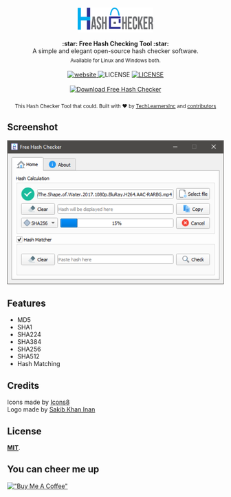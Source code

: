 <p align="center"><img src="logo/hash_checker_header.png" alt="Hash Checker" width="35%"></p>

<div align="center">
  <strong>:star: Free Hash Checking Tool :star:</strong><br>
  A simple and elegant open-source hash checker software.<br>
  <sub>Available for Linux and Windows both.</sub>
</div>

<br />

<div align="center">
  <!-- Version -->
  <a href="https://rizwan-hasan.github.io/Free-Hash-Checker/">
    <img src="https://img.shields.io/badge/version-3.0-orange" alt="website">
  </a>
  <!-- Build -->
  <img src="https://img.shields.io/badge/build-passing-brightgreen" alt="LICENSE">
  <!-- License -->
  <a href="LICENSE">
    <img src="https://img.shields.io/badge/license-MIT-green" alt="LICENSE">
  </a>
</div>

<br />

<div align="center">
    <a href="https://sourceforge.net/projects/free-hash-checker/files/latest/download"><img alt="Download Free Hash Checker" src="https://a.fsdn.com/con/app/sf-download-button" width=276 height=48 srcset="https://a.fsdn.com/con/app/sf-download-button?button_size=2x 2x">
    </a>  
</div>

<br />

<div align="center">
  <sub>This Hash Checker Tool that could. Built with ❤︎ by
    <a href="https://github.com/TechLearnersInc">TechLearnersInc</a> and
    <a href="https://github.com/TechLearnersInc/Free-Hash-Checker/graphs/contributors">
      contributors
    </a>
  </sub>
</div>

## Screenshot

<p align="center">
  <img src="screenshots/calculating.png" alt="Calculating Window"/>
</p>

## Features

- MD5
- SHA1
- SHA224
- SHA384
- SHA256
- SHA512
- Hash Matching

## Credits

<div>Icons made by <a href="https://icons8.com/">Icons8</a></div>
<div>Logo made by <a href="https://github.com/skinan">Sakib Khan Inan</a></div>

## License

[**MIT**](LICENSE).

## You can cheer me up
[!["Buy Me A Coffee"](https://www.buymeacoffee.com/assets/img/custom_images/orange_img.png)](https://www.buymeacoffee.com/rizwan486)
